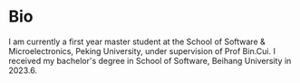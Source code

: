 # Bio
I am currently a first year master student at the School of Software & Microelectronics, Peking University, under supervision of Prof Bin.Cui. I received my bachelor's degree in School of Software, Beihang University in 2023.6.